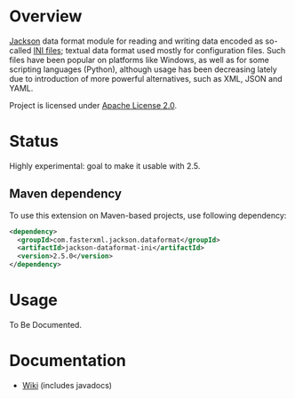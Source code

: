 # Overview

[Jackson](/FasterXML/jackson) data format module for reading and writing data encoded as so-called
[INI files](http://en.wikipedia.org/wiki/INI_file); textual data format used mostly for
configuration files. Such files have been popular on platforms like Windows, as well as for
some scripting languages (Python), although usage has been decreasing lately due to introduction
of more powerful alternatives, such as XML, JSON and YAML.

Project is licensed under [Apache License 2.0](http://www.apache.org/licenses/LICENSE-2.0.txt).

# Status

Highly experimental: goal to make it usable with 2.5.

## Maven dependency

To use this extension on Maven-based projects, use following dependency:

```xml
<dependency>
  <groupId>com.fasterxml.jackson.dataformat</groupId>
  <artifactId>jackson-dataformat-ini</artifactId>
  <version>2.5.0</version>
</dependency>
```

# Usage

To Be Documented.

# Documentation

* [Wiki](../../wiki) (includes javadocs)
